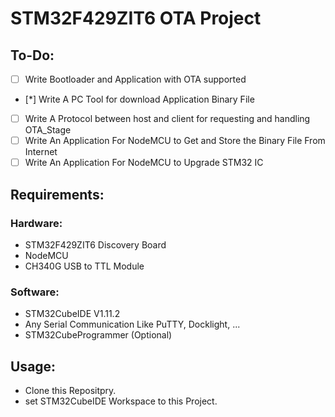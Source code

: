 # STM32F429ZIT6 OTA Project

## To-Do:

- [ ] Write Bootloader and Application with OTA supported
- [*] Write A PC Tool for download Application Binary File
- [ ] Write A Protocol between host and client for requesting and handling OTA_Stage
- [ ] Write An Application For NodeMCU to Get and Store the Binary File From Internet
- [ ] Write An Application For NodeMCU to Upgrade STM32 IC

## Requirements:
### Hardware:
- STM32F429ZIT6 Discovery Board
- NodeMCU
- CH340G USB to TTL Module

### Software:
- STM32CubeIDE V1.11.2
- Any Serial Communication Like PuTTY, Docklight, ...
- STM32CubeProgrammer (Optional)

## Usage:
- Clone this Repositpry.
- set STM32CubeIDE Workspace to this Project.
